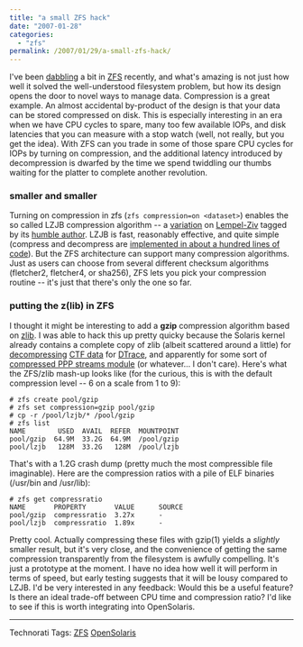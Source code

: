```yaml
---
title: "a small ZFS hack"
date: "2007-01-28"
categories:
  - "zfs"
permalink: /2007/01/29/a-small-zfs-hack/
---
```


I've been [dabbling](http://dtrace.org/blogs/ahl/double_parity_raid_z) a bit in [ZFS](http://www.opensolaris.org/os/community/zfs/) recently, and what's amazing is not just how well it solved the well-understood filesystem problem, but how its design opens the door to novel ways to manage data. Compression is a great example. An almost accidental by-product of the design is that your data can be stored compressed on disk. This is especially interesting in an era when we have CPU cycles to spare, many too few available IOPs, and disk latencies that you can measure with a stop watch (well, not really, but you get the idea). With ZFS can you trade in some of those spare CPU cycles for IOPs by turning on compression, and the additional latency introduced by decompression is dwarfed by the time we spend twiddling our thumbs waiting for the platter to complete another revolution.

### smaller and smaller

Turning on compression in zfs (`zfs compression=on <dataset>`) enables the so called LZJB compression algorithm -- a [variation](http://cvs.opensolaris.org/source/xref/onnv/onnv-gate/usr/src/uts/common/os/compress.c#34) on [Lempel-Ziv](http://en.wikipedia.org/wiki/Lempel-Ziv) tagged by its [humble author](http://blogs.sun.com/bonwick). LZJB is fast, reasonably effective, and quite simple (compress and decompress are [implemented in about a hundred lines of code](http://cvs.opensolaris.org/source/xref/onnv/onnv-gate/usr/src/uts/common/fs/zfs/lzjb.c)). But the ZFS architecture can support many compression algorithms. Just as users can choose from several different checksum algorithms (fletcher2, fletcher4, or sha256), ZFS lets you pick your compression routine -- it's just that there's only the one so far.

### putting the z(lib) in ZFS

I thought it might be interesting to add a **gzip** compression algorithm based on [zlib](http://www.zlib.net/). I was able to hack this up pretty quicky because the Solaris kernel already contains a complete copy of zlib (albeit scattered around a little) for [decompressing](http://cvs.opensolaris.org/source/xref/onnv/onnv-gate/usr/src/uts/common/zmod/zmod.c#42) [CTF data](http://cvs.opensolaris.org/source/xref/onnv/onnv-gate/usr/src/uts/common/sys/ctf.h#39) for [DTrace](http://www.opensolaris.org/os/community/dtrace/), and apparently for some sort of [compressed PPP streams module](http://cvs.opensolaris.org/source/xref/onnv/onnv-gate/usr/src/uts/common/io/ppp/spppcomp/zlib.c) (or whatever... I don't care). Here's what the ZFS/zlib mash-up looks like (for the curious, this is with the default compression level -- 6 on a scale from 1 to 9):

```
# zfs create pool/gzip
# zfs set compression=gzip pool/gzip
# cp -r /pool/lzjb/* /pool/gzip
# zfs list
NAME        USED  AVAIL  REFER  MOUNTPOINT
pool/gzip  64.9M  33.2G  64.9M  /pool/gzip
pool/lzjb   128M  33.2G   128M  /pool/lzjb

```

That's with a 1.2G crash dump (pretty much the most compressible file imaginable). Here are the compression ratios with a pile of ELF binaries (/usr/bin and /usr/lib):

```
# zfs get compressratio
NAME       PROPERTY       VALUE      SOURCE
pool/gzip  compressratio  3.27x      -
pool/lzjb  compressratio  1.89x      -

```

Pretty cool. Actually compressing these files with gzip(1) yields a _slightly_ smaller result, but it's very close, and the convenience of getting the same compression transparently from the filesystem is awfully compelling. It's just a prototype at the moment. I have no idea how well it will perform in terms of speed, but early testing suggests that it will be lousy compared to LZJB. I'd be very interested in any feedback: Would this be a useful feature? Is there an ideal trade-off between CPU time and compression ratio? I'd like to see if this is worth integrating into OpenSolaris.

* * *

Technorati Tags: [ZFS](http://technorati.com/tag/ZFS) [OpenSolaris](http://technorati.com/tag/OpenSolaris)
